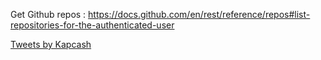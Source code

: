 
Get Github repos : https://docs.github.com/en/rest/reference/repos#list-repositories-for-the-authenticated-user

<a class="twitter-timeline" data-tweet-limit="5" data-height="800" data-theme="light" href="https://twitter.com/Kapcash?ref_src=twsrc%5Etfw">Tweets by Kapcash</a> <script async src="https://platform.twitter.com/widgets.js" charset="utf-8"></script>
